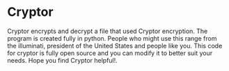 # Cryptor

Cryptor encrypts and decrypt a file that used Cryptor encryption. The program is created fully in python.
People who might use this range from the illuminati, president of the United States and people like you. 
This code for cryptor is fully open source and you can modify it to better suit your needs. 
Hope you find Cryptor helpful!.
